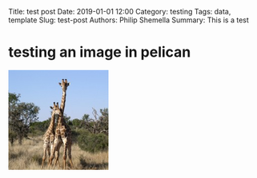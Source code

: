 Title: test post
Date: 2019-01-01 12:00
Category: testing
Tags: data, template
Slug: test-post
Authors: Philip Shemella
Summary: This is a test

# testing an image in pelican

![Giraffe](images/giraffe200.jpg)

